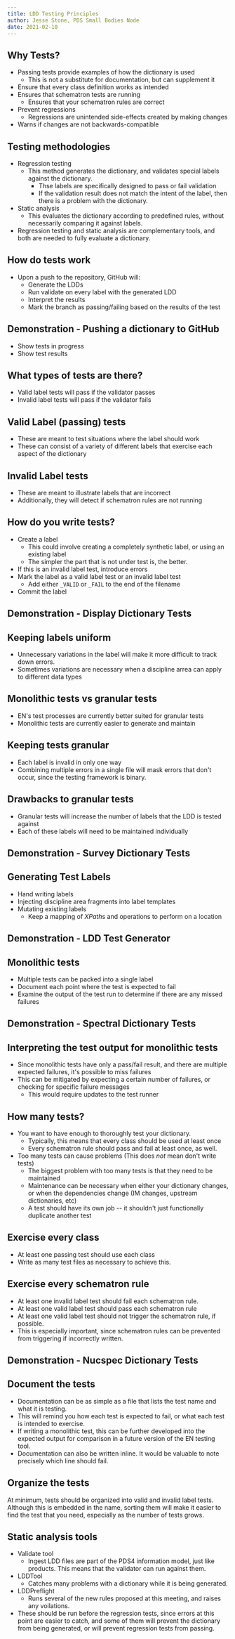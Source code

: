 ```yaml
---
title: LDD Testing Principles
author: Jesse Stone, PDS Small Bodies Node
date: 2021-02-10
---
```


## Why Tests?

* Passing tests provide examples of how the dictionary is used
  * This is not a substitute for documentation, but can supplement it
* Ensure that every class definition works as intended
* Ensures that schematron tests are running
  * Ensures that your schematron rules are correct
* Prevent regressions
  * Regressions are unintended side-effects created by making changes
* Warns if changes are not backwards-compatible

## Testing methodologies

* Regression testing
  * This method generates the dictionary, and validates special labels against the dictionary.
    * Thse labels are specifically designed to pass or fail validation
    * If the validation result does not match the intent of the label, then there is a problem with the dictionary.
* Static analysis
  * This evaluates the dictionary according to predefined rules, without necessarily comparing it against labels.
* Regression testing and static analysis are complementary tools, and both are needed to fully evaluate a dictionary.

## How do tests work

* Upon a push to the repository, GitHub will:
  * Generate the LDDs
  * Run validate on every label with the generated LDD
  * Interpret the results
  * Mark the branch as passing/failing based on the results of the test

## Demonstration - Pushing a dictionary to GitHub

* Show tests in progress
* Show test results

## What types of tests are there?

* Valid label tests will pass if the validator passes
* Invalid label tests will pass if the validator fails

## Valid Label (passing) tests

* These are meant to test situations where the label should work
* These can consist of a variety of different labels that exercise each aspect of the dictionary

## Invalid Label tests

* These are meant to illustrate labels that are incorrect
* Additionally, they will detect if schematron rules are not running

## How do you write tests?

* Create a label
  * This could involve creating a completely synthetic label, or using an existing label
  * The simpler the part that is not under test is, the better.
* If this is an invalid label test, introduce errors
* Mark the label as a valid label test or an invalid label test
  * Add either `_VALID` or `_FAIL` to the end of the filename
* Commit the label

## Demonstration - Display Dictionary Tests

## Keeping labels uniform

* Unnecessary variations in the label will make it more difficult to track down errors.
* Sometimes variations are necessary when a discipline arrea can apply to different data types

## Monolithic tests vs granular tests

* EN's test processes are currently better suited for granular tests
* Monolithic tests are currently easier to generate and maintain

## Keeping tests granular

* Each label is invalid in only one way
* Combining multiple errors in a single file will mask errors that don't occur, since the testing framework is binary.

## Drawbacks to granular tests

* Granular tests will increase the number of labels that the LDD is tested against
* Each of these labels will need to be maintained individually

## Demonstration - Survey Dictionary Tests

## Generating Test Labels

* Hand writing labels
* Injecting discipline area fragments into label templates
* Mutating existing labels
    * Keep a mapping of *XPath*s and operations to perform on a location

## Demonstration - LDD Test Generator

## Monolithic tests

* Multiple tests can be packed into a single label
* Document each point where the test is expected to fail
* Examine the output of the test run to determine if there are any missed failures

## Demonstration - Spectral Dictionary Tests

## Interpreting the test output for monolithic tests

* Since monolithic tests have only a pass/fail result, and there are multiple expected failures, it's possible to miss failures
* This can be mitigated by expecting a certain number of failures, or checking for specific failure messages
    * This would require updates to the test runner

## How many tests?

* You want to have enough to thoroughly test your dictionary.
  * Typically, this means that every class should be used at least once
  * Every schematron rule should pass and fail at least once, as well.
* Too many tests can cause problems (This does *not* mean don't write tests)
  * The biggest problem with too many tests is that they need to be maintained
  * Maintenance can be necessary when either your dictionary changes, or when the dependencies change (IM changes, upstream dictionaries, etc)
  * A test should have its own job -- it shouldn't just functionally duplicate another test

## Exercise every class

* At least one passing test should use each class
* Write as many test files as necessary to achieve this.

## Exercise every schematron rule

* At least one invalid label test should fail each schematron rule.
* At least one valid label test should pass each schematron rule
* At least one valid label test should not trigger the schematron rule, if possible.
* This is especially important, since schematron rules can be prevented from triggering if incorrectly written.

## Demonstration - Nucspec Dictionary Tests

## Document the tests

* Documentation can be as simple as a file that lists the test name and what it is testing.
* This will remind you how each test is expected to fail, or what each test is intended to exercise.
* If writing a monolithic test, this can be further developed into the expected output for comparison in a future version of the EN testing tool.
* Documentation can also be written inline. It would be valuable to note precisely which line should fail.

## Organize the tests

At minimum, tests should be organized into valid and invalid label tests. Although this is embedded in the name, sorting them will make it easier to find the test that you need,
especially as the number of tests grows.

## Static analysis tools

* Validate tool
  * Ingest LDD files are part of the PDS4 information model, just like products. This means that the validator can run against them.
* LDDTool
  * Catches many problems with a dictionary while it is being generated.
* LDDPreflight
  * Runs several of the new rules proposed at this meeting, and raises any voilations.
* These should be run before the regression tests, since errors at this point are easier to catch, and some of them will prevent the dictionary from being generated, or will prevent regression tests from passing.
